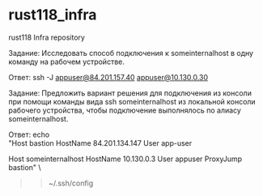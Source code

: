# rust118_infra
rust118 Infra repository

Задание: Исследовать способ подключения к someinternalhost в одну команду на рабочем устройстве.

Ответ:
ssh -J appuser@84.201.157.40 appuser@10.130.0.30

Задание: Предложить вариант решения для подключения из консоли при помощи команды вида ssh someinternalhost из локальной консоли рабочего устройства, чтобы подключение выполнялось по алиасу someinternalhost.

Ответ:
echo \
"Host bastion
    HostName 84.201.134.147
    User app-user

Host someinternalhost
    HostName 10.130.0.3
    User appuser
    ProxyJump bastion" \
>> ~/.ssh/config
